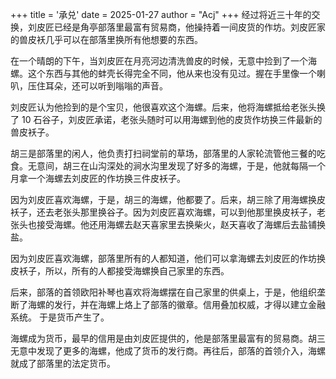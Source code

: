 +++
title = '承兑'
date = 2025-01-27
author = "Acj"
+++
经过将近三十年的交换，刘皮匠已经是角亭部落里最富有贸易商，他操持着一间皮货的作坊。刘皮匠家的兽皮袄几乎可以在部落里换所有他想要的东西。

在一个晴朗的下午，当刘皮匠在月亮河边清洗兽皮的时候，无意中捡到了一个海螺。这个东西与其他的蚌壳长得完全不同，他从来也没有见过。握在手里像一个喇叭，压住耳朵，还可以听到嗡嗡的声音。

刘皮匠认为他捡到的是个宝贝，他很喜欢这个海螺。后来，他将海螺抵给老张头换了 10 石谷子，刘皮匠承诺，老张头随时可以用海螺到他的皮货作坊换三件最新的兽皮袄子。 

胡三是部落里的闲人，他负责打扫祠堂前的草场，部落里的人家轮流管他三餐的吃食。无意间，胡三在山沟深处的涧水沟里发现了好多的海螺，于是，他就每隔一个月拿一个海螺去刘皮匠的作坊换三件皮袄子。

因为刘皮匠喜欢海螺，于是，胡三的海螺，他都要了。后来，胡三除了用海螺换皮袄子，还去老张头那里换谷子。因为刘皮匠喜欢海螺，可以到他那里换皮袄子，老张头也接受海螺。他还用海螺去赵天喜家里去换柴火，赵天喜收了海螺后去盐铺换盐。

因为刘皮匠喜欢海螺，部落里所有的人都知道，他们可以拿海螺去刘皮匠的作坊换皮袄子，所以，所有的人都接受海螺换自己家里的东西。

后来，部落的首领欧阳补琴也喜欢将海螺摆在自己家里的供桌上，于是，他组织垄断了海螺的发行，并在海螺上烙上了部落的徽章。信用叠加权威，才得以建立金融系统。
于是货币产生了。

海螺成为货币，最早的信用是由刘皮匠提供的，他是部落里最富有的贸易商。胡三无意中发现了更多的海螺，他成了货币的发行商。再往后，部落的首领介入，海螺就成了部落里的法定货币。